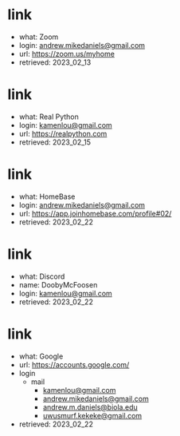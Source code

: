# link
- what: Zoom
- login: andrew.mikedaniels@gmail.com
- url: https://zoom.us/myhome
- retrieved: 2023_02_13

# link
- what: Real Python
- login: kamenlou@gmail.com
- url: https://realpython.com
- retrieved: 2023_02_15

# link
- what: HomeBase
- login: andrew.mikedaniels@gmail.com
- url: https://app.joinhomebase.com/profile#02/
- retrieved: 2023_02_22

# link
- what: Discord
- name: DoobyMcFoosen
- login: kamenlou@gmail.com
- retrieved: 2023_02_22

# link
- what: Google
- url: https://accounts.google.com/
- login
  - mail
    - kamenlou@gmail.com
    - andrew.mikedaniels@gmail.com
    - andrew.m.daniels@biola.edu
    - uwusmurf.kekeke@gmail.com
- retrieved: 2023_02_22
